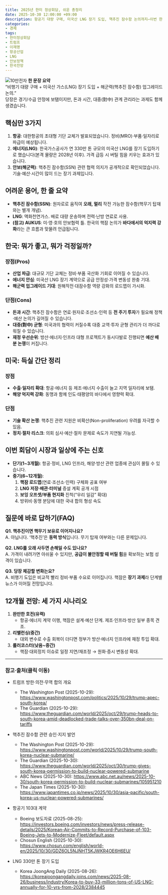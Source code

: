 ```yaml
---
title: 2025년 한미 정상회담, 쉬운 총정리
date: 2025-10-30 12:00:00 +09:00
description: 항공기 대량 구매, 미국산 LNG 장기 도입, 핵추진 잠수함 논의까지—이번 한미 정상회담의 핵심을 쉬운 말로 정리하고, 한국의 향후 1년 시나리오를 전망합니다.
categories:
- 경제
tags:
- 한미정상회담
- 트럼프
- 이재명
- 항공산업
- LNG
- 안보정책
- 한국전망
---
```


![10만전자](https://tuhbm.github.io/images/normal/usMeeting.png)
**한 문장 요약**  
“비행기 대량 구매 + 미국산 가스(LNG) 장기 도입 + 해군력(핵추진 잠수함) 업그레이드 논의.”  
당장은 경기/수급 안정에 보탬이지만, 돈과 시간, 대중(對中) 관계 관리라는 과제도 함께 생겼습니다.

## 핵심만 3가지
<!-- more -->
1. **항공**: 대한항공의 초대형 기단 교체가 발표되었습니다. 정비(MRO)·부품·일자리로 파급이 예상됩니다.  
2. **에너지(LNG)**: 한국가스공사가 연 330만 톤 규모의 미국산 LNG를 장기 도입하기로 했습니다(본격 물량은 2028년 이후). 가격 급등 시 버틸 힘을 키우는 효과가 있습니다.  
3. **안보(해군력)**: 핵추진 잠수함(SSN) 관련 협력 의지가 공개적으로 확인되었습니다. 기술·예산·시간이 많이 드는 장기 과제입니다.

## 어려운 용어, 한 줄 요약
- **핵추진 잠수함(SSN)**: 원자로로 움직여 **오래, 멀리** 작전 가능한 잠수함(핵무기 탑재와는 별개 개념).  
- **LNG**: 액화천연가스. 배로 대량 운송하며 전력·난방 연료로 사용.  
- **(참고) AUKUS**: 미·영·호의 안보협력 틀. 한국의 핵잠 논의가 **바다에서의 억지력 강화**라는 큰 흐름과 맞물려 언급됩니다.

## 한국: 뭐가 좋고, 뭐가 걱정일까?
### 장점(Pros)
- **산업 파급**: 대규모 기단 교체는 정비·부품 국산화 기회로 이어질 수 있습니다.  
- **에너지 안심**: 미국산 LNG 장기 계약으로 공급 안정성·가격 변동성 완충 기대.  
- **해군력 업그레이드 기대**: 원해작전·대잠수함 역량 강화의 로드맵이 가시화.

### 단점(Cons)
- **돈과 시간**: 핵추진 잠수함은 연료·원자로·조선소·인력 등 **전 주기 투자**가 필요해 정책·예산 논의가 길어질 수 있습니다.  
- **대중(對中) 균형**: 미국과의 협력이 커질수록 대중 교역·투자 균형 관리가 더 까다로워질 수 있습니다.  
- **재정 우선순위**: 방산·에너지·인프라 대형 프로젝트가 동시다발로 진행되면 **예산 배분 논쟁**이 커집니다.

## 미국: 득실 간단 정리
### 장점
- **수출·일자리 확대**: 항공·에너지 등 제조·에너지 수출이 늘고 지역 일자리에 보탬.  
- **해양 억지력 강화**: 동맹과 함께 인도·태평양의 바다에서 영향력 확대.

### 단점
- **기술 확산 논쟁**: 핵추진 관련 지원은 비확산(Non-proliferation) 우려를 자극할 수 있음.  
- **정치·절차 리스크**: 의회 심사·예산·절차 문제로 속도가 지연될 가능성.

## 이번 회담이 시장과 일상에 주는 신호
- **단기(1~3개월)**: 항공·정비, LNG 인프라, 해양·방산 관련 업종에 관심이 몰릴 수 있습니다.  
- **중기(6~12개월)**:  
  1) **핵잠 로드맵**(연료·조선소·인력) 구체화 공표 여부  
  2) **LNG 저장·배관·터미널** 증설 계획 공개 시점  
  3) **보잉 오프셋/부품 현지화** 진척(“우리 일감” 확대)  
  4) 방위비·동맹 분담에 대한 국내 합의 형성 속도

## 질문에 바로 답하기(FAQ)
**Q1. 핵추진이면 핵무기 보유로 이어지나요?**  
A. 아닙니다. ‘핵추진’은 **동력 방식**입니다. 무기 탑재 여부와는 다른 문제입니다.

**Q2. LNG를 오래 사두면 손해일 수도 있나요?**  
A. 가격이 내려가면 아쉬울 수 있지만, **공급이 불안정할 때 버틸 힘**을 확보하는 보험 성격이 있습니다.

**Q3. 당장 체감할 변화는요?**  
A. 비행기 도입은 비교적 빨리 정비·부품 수요로 이어집니다. 핵잠은 **장기 과제**라 단계별 뉴스가 이어질 전망입니다.

## 12개월 전망: 세 가지 시나리오
1. **완만한 호전(유력)**  
   - 항공·에너지 계약 이행, 핵잠은 설계·예산 단계. 제조·인프라·방산 일부 종목 견조.  
2. **리밸런싱(중간)**  
   - 대외 변수로 수출 회복이 더디면 정부가 방산·에너지 인프라에 재정 투입 확대.  
3. **롤러코스터(낮음~중간)**  
   - 핵잠·대외정치 이슈로 일정 지연/재조정 → 원화·증시 변동성 확대.

---

### 참고·출처(클릭 이동)
- 트럼프 방한·의전·무역 합의 개요  
  - The Washington Post (2025-10-29): https://www.washingtonpost.com/politics/2025/10/29/trump-apec-south-korea/  
  - The Guardian (2025-10-29): https://www.theguardian.com/world/2025/oct/29/trump-heads-to-south-korea-amid-deadlocked-trade-talks-over-350bn-deal-on-tariffs

- 핵추진 잠수함 관련 승인·지지 발언  
  - The Washington Post (2025-10-29): https://www.washingtonpost.com/world/2025/10/29/trump-south-korea-nuclear-submarine/  
  - The Guardian (2025-10-30): https://www.theguardian.com/world/2025/oct/30/trump-gives-south-korea-permission-to-build-nuclear-powered-submarine  
  - ABC News (2025-10-30): https://www.abc.net.au/news/2025-10-30/south-korea-permission-to-build-nuclear-submarines/105951210  
  - The Japan Times (2025-10-30): https://www.japantimes.co.jp/news/2025/10/30/asia-pacific/south-korea-us-nuclear-powered-submarines/

- 항공기 103대 계약  
  - Boeing 보도자료 (2025-08-25): https://investors.boeing.com/investors/news/press-release-details/2025/Korean-Air-Commits-to-Record-Purchase-of-103-Boeing-Jets-to-Modernize-Fleet/default.aspx  
  - Chosun English (2025-10-30): https://www.chosun.com/english/world-en/2025/10/30/GDZ6OL5NJNHT5KJWKR4OE6H6EU/

- LNG 330만 톤 장기 도입  
  - Korea JoongAng Daily (2025-08-26): https://koreajoongangdaily.joins.com/news/2025-08-26/business/industry/Korea-to-buy-33-million-tons-of-US-LNG-annually-for-10-yrs-from-2028/2384445
